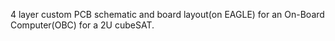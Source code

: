 4 layer custom PCB schematic and board layout(on EAGLE) for an On-Board Computer(OBC) for a 2U cubeSAT.
